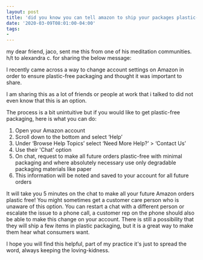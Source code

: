 ```yaml
---
layout: post
title: 'did you know you can tell amazon to ship your packages plastic-free?'
date: '2020-03-09T08:01:00-04:00'
tags:
- 
--- 
```


my dear friend, jaco, sent me this from one of his meditation communities. h/t to alexandra c. for sharing the below message:


I recently came across a way to change account settings on Amazon in order to ensure plastic-free packaging and thought it was important to share.

I am sharing this as a lot of friends or people at work that i talked to did not even know that this is an option.

The process is a bit unintuitive but if you would like to get plastic-free packaging, here is what you can do:

1. Open your Amazon account
1. Scroll down to the bottom and select ‘Help’
1. Under ‘Browse Help Topics’ select ‘Need More Help?’ > ‘Contact Us’
1. Use their 'Chat' option
1. On chat, request to make all future orders plastic-free with minimal packaging and where absolutely necessary use only degradable packaging materials like paper
1. This information will be noted and saved to your account for all future orders

It will take you 5 minutes on the chat to make all your future Amazon orders plastic free! You might sometimes get a customer care person who is unaware of this option. You can restart a chat with a different person or escalate the issue to a phone call, a customer rep on the phone should also be able to make this change on your account. There is still a possibility that they will ship a few items in plastic packaging, but it is a great way to make them hear what consumers want. 

I hope you will find this helpful, part of my practice it's just to spread the word, always keeping the loving-kidness.


<!-- hyperlink bank -->


<!-- &#042; = asterisk -->
<!-- &#039; = single quote '-->

